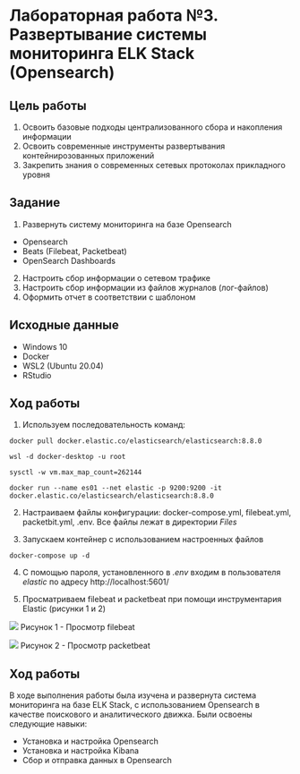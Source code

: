 # Лабораторная работа №3. Развертывание системы мониторинга ELK Stack (Opensearch)

## Цель работы

1. Освоить базовые подходы централизованного сбора и накопления информации
2. Освоить современные инструменты развертывания контейнирозованных приложений
3. Закрепить знания о современных сетевых протоколах прикладного уровня

## Задание

1. Развернуть систему мониторинга на базе Opensearch
- Opensearch
- Beats (Filebeat, Packetbeat)
- OpenSearch Dashboards
2. Настроить сбор информации о сетевом трафике
3. Настроить сбор информации из файлов журналов (лог-файлов)
4. Оформить отчет в соответствии с шаблоном

## Исходные данные

- Windows 10
- Docker
- WSL2 (Ubuntu 20.04)
- RStudio

## Ход работы

1. Используем последовательность команд:

```
docker pull docker.elastic.co/elasticsearch/elasticsearch:8.8.0
```

```
wsl -d docker-desktop -u root
```

```
sysctl -w vm.max_map_count=262144
```

```
docker run --name es01 --net elastic -p 9200:9200 -it docker.elastic.co/elasticsearch/elasticsearch:8.8.0
```

2. Настраиваем файлы конфигурации: docker-compose.yml, filebeat.yml, packetbit.yml, .env. Все файлы лежат в директории <i>Files</i>

3. Запускаем контейнер с использованием настроенных файлов

```
docker-compose up -d
```

4. С помощью пароля, установленного в <i>.env</i> входим в пользователя <i>elastic</i> по адресу http://localhost:5601/

5. Просматриваем filebeat и packetbeat при помощи инструментария Elastic (рисунки 1 и 2)

![](/images/dataview_filebeat)
Рисунок 1 - Просмотр filebeat

![](/images/dataview_packetbeat)
Рисунок 2 - Просмотр packetbeat

## Ход работы

В ходе выполнения работы была изучена и развернута система мониторинга на базе ELK Stack, с использованием Opensearch в качестве поискового и аналитического движка. Были освоены следующие навыки:

- Установка и настройка Opensearch
- Установка и настройка Kibana
- Сбор и отправка данных в Opensearch
